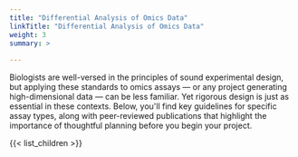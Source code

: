 ```yaml
---
title: "Differential Analysis of Omics Data"
linkTitle: "Differential Analysis of Omics Data"
weight: 3
summary: >
  
---
```

 
Biologists are well-versed in the principles of sound experimental design, but applying these standards to omics assays — or any project generating high-dimensional data — can be less familiar. Yet rigorous design is just as essential in these contexts. Below, you'll find key guidelines for specific assay types, along with peer-reviewed publications that highlight the importance of thoughtful planning before you begin your project.

{{< list_children >}}
